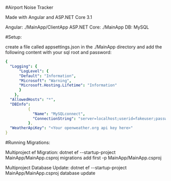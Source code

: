 #Airport Noise Tracker

Made with Angular and ASP.NET Core 3.1

Angular: ./MainApp/ClientApp
ASP.NET Core: ./MainApp
DB: MySQL

#Setup:

create a file called appsettings.json in the ./MainApp directory and add the following content with your sql root and password:
```yaml
{
  "Logging": {
      "LogLevel": {
      "Default": "Information",
      "Microsoft": "Warning",
      "Microsoft.Hosting.Lifetime": "Information"
      }
    },
  "AllowedHosts": "*",
  "DBInfo":
          {
            "Name": "MySQLconnect",
            "ConnectionString": "server=localhost;userid=fakeuser;password=fakepassword;port=3306;database=relativitycapstone;SslMode=None"
          },
  "WeatherApiKey": "<Your openweather.org api key here>"
}
```


#Running Migrations:

Multiproject ef Migration:
dotnet ef --startup-project MainApp/MainApp.csproj migrations add first -p MainApp/MainApp.csproj

Multiproject Database Update:
dotnet ef --startup-project MainApp/MainApp.csproj database update 